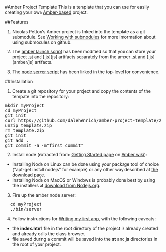 #Amber Project Template
This is a template that you can use for easily creating your own [Amber-based][1] project.

##Features

1. Nicolas Petton's Amber project is linked into the template as a git submodule. See 
[Working with submodules](http://help.github.com/submodules/) for more information about using submodules on github.

2. The [amber launch script](js/amber.js) has been modified so that you can store your project
   [.st](st) and [.js](js] artifacts separately from the amber [.st](amber/st) and [.js](amber/js] artifacts.

3. The [node server script](bin/server) has been linked in the top-level for convenience.

##Installation
1. Create a git repository for your project and copy the contents of the tempate into the repository:
<pre>
mkdir myProject
cd myProject
git init
curl https://github.com/dalehenrich/amber-project-template/zipball/master >> template.zip
unzip template.zip
rm template.zip
git init
git add .
git commit -a -m"first commit"
</pre>

2. Install node (extracted from: [Getting Started page](https://github.com/NicolasPetton/amber/wiki/Getting-started) 
on [Amber wiki](https://github.com/NicolasPetton/amber/wiki/)):

  - Installing Node on Linux can be done using your package tool of choice ("apt-get install nodejs" for example) or any other way described at [the download page](http://nodejs.org/#download).
  - Installing Node on MacOS or Windows is probably done best by using the installers at [download from Nodejs.org](http://nodejs.org/#download).


3. Fire up the amber node server:
<pre>
  cd myProject
  ./bin/server 
</pre>
  
4. Follow instructions for [Writing my first app](https://github.com/NicolasPetton/amber/wiki/Writing-my-first-app), with the following caveats:

  - the **index.html** file in the root directory of the project
is already created and already calls the class browser.
  - file saved during a commit will be saved into the **st** and **js** directories in the root of your project.

[1]: https://github.com/NicolasPetton/amber
